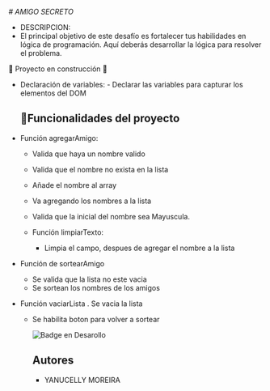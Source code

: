 <em> # AMIGO SECRETO </em>

- DESCRIPCION:
-   El principal objetivo de este desafío es fortalecer tus habilidades en lógica de programación. Aquí deberás desarrollar la lógica para resolver el problema.

  :construction: Proyecto en construcción :construction:
  

- Declaración de variables: 
      - Declarar las variables para capturar los elementos del DOM

  ## :hammer:Funcionalidades del proyecto

- Función agregarAmigo: 
  - Valida que haya un nombre valido
  - Valida que el nombre no exista en la lista
  - Añade el nombre al array
  - Va agregando los nombres a la lista
  - Valida que la inicial del nombre sea Mayuscula.
 
  - Función limpiarTexto:
     - Limpia el campo, despues de agregar el nombre a la lista

- Función de sortearAmigo
  - Se valida que la lista no este vacia
  - Se sortean los nombres de los amigos
     
- Función vaciarLista
  . Se vacia la lista
  - Se habilita boton para volver a sortear
 
    ![Badge en Desarollo](https://img.shields.io/badge/STATUS-%20CULMINADO-green)

    ## Autores
    - YANUCELLY MOREIRA
  



